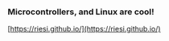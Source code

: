 ### Microcontrollers, and Linux are cool!


[https://riesi.github.io/](https://riesi.github.io/)

<!--
**Riesi/Riesi** is a ✨ _special_ ✨ repository because its `README.md` (this file) appears on your GitHub profile.
This is a comment :frog: 🐸
-->
